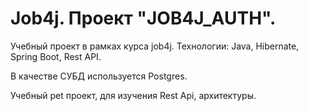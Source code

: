 # Job4j. Проект "JOB4J_AUTH".

Учебный проект в рамках курса job4j.
Технологии: Java, Hibernate, Spring Boot, Rest API.

В качестве СУБД используется Postgres.

Учебный pet проект, для изучения Rest Api, архитектуры.






